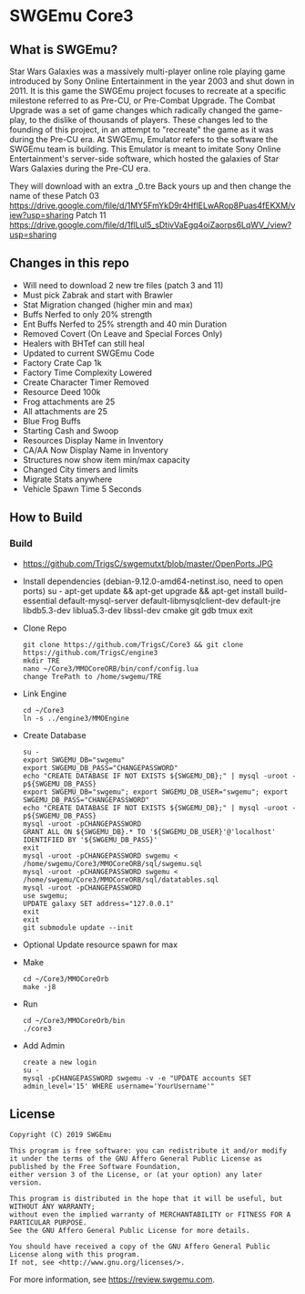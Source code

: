 # SWGEmu Core3

## What is SWGEmu?

Star Wars Galaxies was a massively multi-player online role playing game introduced by Sony Online Entertainment in the year 2003 and shut down in 2011.
It is this game the SWGEmu project focuses to recreate at a specific milestone referred to as Pre-CU, or Pre-Combat Upgrade. The Combat Upgrade was a set of game changes which radically changed the game-play, to the dislike of thousands of players. These changes led to the founding of this project, in an attempt to "recreate" the game as it was during the Pre-CU era.
At SWGEmu, Emulator refers to the software the SWGEmu team is building. This Emulator is meant to imitate Sony Online Entertainment's server-side software, which hosted the galaxies of Star Wars Galaxies during the Pre-CU era.

They will download with an extra _0.tre Back yours up and then change the name of these
Patch 03 https://drive.google.com/file/d/1MY5FmYkD9r4HfIELwARop8Puas4fEKXM/view?usp=sharing
Patch 11 https://drive.google.com/file/d/1flLuI5_sDtivVaEgq4oiZaorps6LqWV_/view?usp=sharing


## Changes in this repo
 * Will need to download 2 new tre files (patch 3 and 11)
 * Must pick Zabrak and start with Brawler
 * Stat Migration changed (higher min and max)
 * Buffs Nerfed to only 20% strength
 * Ent Buffs Nerfed to 25% strength and 40 min Duration
 * Removed Covert (On Leave and Special Forces Only)
 * Healers with BHTef can still heal
 * Updated to current SWGEmu Code
 * Factory Crate Cap 1k
 * Factory Time Complexity Lowered
 * Create Character Timer Removed
 * Resource Deed 100k
 * Frog attachments are 25
 * All attachments are 25
 * Blue Frog Buffs
 * Starting Cash and Swoop
 * Resources Display Name in Inventory
 * CA/AA Now Display Name in Inventory
 * Structures now show item min/max capacity
 * Changed City timers and limits
 * Migrate Stats anywhere
 * Vehicle Spawn Time 5 Seconds

## How to Build

### Build
 
  * https://github.com/TrigsC/swgemutxt/blob/master/OpenPorts.JPG
  * Install dependencies (debian-9.12.0-amd64-netinst.iso, need to open ports)
        su -
        apt-get update && apt-get upgrade && apt-get install build-essential default-mysql-server default-libmysqlclient-dev default-jre libdb5.3-dev liblua5.3-dev libssl-dev cmake git gdb tmux
        exit

  * Clone Repo

        git clone https://github.com/TrigsC/Core3 && git clone https://github.com/TrigsC/engine3
        mkdir TRE
        nano ~/Core3/MMOCoreORB/bin/conf/config.lua
        change TrePath to /home/swgemu/TRE
        
  * Link Engine

        cd ~/Core3
        ln -s ../engine3/MMOEngine
        
  * Create Database

        su -
        export SWGEMU_DB="swgemu"
        export SWGEMU_DB_PASS="CHANGEPASSWORD"
        echo "CREATE DATABASE IF NOT EXISTS ${SWGEMU_DB};" | mysql -uroot -p${SWGEMU_DB_PASS}
        export SWGEMU_DB="swgemu"; export SWGEMU_DB_USER="swgemu"; export SWGEMU_DB_PASS="CHANGEPASSWORD"
        echo "CREATE DATABASE IF NOT EXISTS ${SWGEMU_DB};" | mysql -uroot -p${SWGEMU_DB_PASS}
        mysql -uroot -pCHANGEPASSWORD
        GRANT ALL ON ${SWGEMU_DB}.* TO '${SWGEMU_DB_USER}'@'localhost' IDENTIFIED BY '${SWGEMU_DB_PASS}'
        exit
        mysql -uroot -pCHANGEPASSWORD swgemu < /home/swgemu/Core3/MMOCoreORB/sql/swgemu.sql
        mysql -uroot -pCHANGEPASSWORD swgemu < /home/swgemu/Core3/MMOCoreORB/sql/datatables.sql
        mysql -uroot -pCHANGEPASSWORD
        use swgemu;
        UPDATE galaxy SET address="127.0.0.1"
        exit
        exit
        git submodule update --init
        
  * Optional Update resource spawn for max
  * Make

        cd ~/Core3/MMOCoreOrb
        make -j8
  * Run

        cd ~/Core3/MMOCoreOrb/bin
        ./core3
  * Add Admin

        create a new login
        su -
        mysql -pCHANGEPASSWORD swgemu -v -e "UPDATE accounts SET admin_level='15' WHERE username='YourUsername'"
        

## License

    Copyright (C) 2019 SWGEmu

    This program is free software: you can redistribute it and/or modify
    it under the terms of the GNU Affero General Public License as published by the Free Software Foundation,
    either version 3 of the License, or (at your option) any later version.

    This program is distributed in the hope that it will be useful, but WITHOUT ANY WARRANTY;
    without even the implied warranty of MERCHANTABILITY or FITNESS FOR A PARTICULAR PURPOSE.
    See the GNU Affero General Public License for more details.

    You should have received a copy of the GNU Affero General Public License along with this program.
    If not, see <http://www.gnu.org/licenses/>.

For more information, see https://review.swgemu.com.
